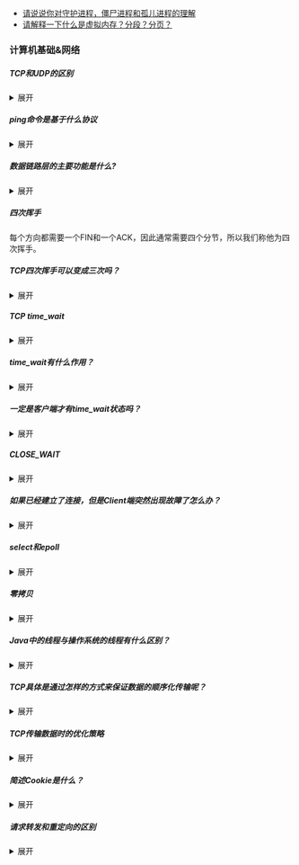 - [请说说你对守护进程，僵尸进程和孤儿进程的理解](https://github.com/suxiongwei/without-me/blob/main/src/main/java/com/sxw/learn/leetcode/md/%E5%AE%88%E6%8A%A4%E8%BF%9B%E7%A8%8B%E3%80%81%E5%83%B5%E5%B0%B8%E8%BF%9B%E7%A8%8B%E5%92%8C%E5%AD%A4%E5%84%BF%E8%BF%9B%E7%A8%8B%E7%9A%84%E7%90%86%E8%A7%A3.md)
- [请解释一下什么是虚拟内存？分段？分页？](https://github.com/suxiongwei/without-me/blob/main/src/main/java/com/sxw/learn/leetcode/md/%E8%99%9A%E6%8B%9F%E5%86%85%E5%AD%98.md)

### 计算机基础&网络
##### TCP和UDP的区别
<details>
<summary>展开</summary>

TCP/IP协议是一个协议簇。里面包括很多协议的，UDP只是其中的一个， 之所以命名为TCP/IP协议，因为TCP、IP协议是两个很重要的协议，就用他两命名了。

TCP/IP协议集包括应用层,传输层，网络层，网络访问层。

- 1、基于连接与无连接； 
- 2、对系统资源的要求（TCP较多，UDP少）； 
- 3、UDP程序结构较简单； 
- 4、流模式与数据报模式 ； 
- 5、TCP保证数据正确性，UDP可能丢包； 
- 6、TCP保证数据顺序，UDP不保证。

https://zhuanlan.zhihu.com/p/24860273
</details>

##### ping命令是基于什么协议
<details>
<summary>展开</summary>
ping命令是用来探测主机到主机之间是否可通信，如果不能ping到某台主机，表明不能和这台主机建立连接。

ping命令是使用 IP 和网络控制信息协议 (ICMP)，**因而没有涉及到任何传输协议(UDP/TCP) 和应用程序**。它发送icmp回送请求消息给目的主机。

ICMP协议规定：目的主机必须返回ICMP回送应答消息给源主机。如果源主机在一定时间内收到应答，则认为主机可达。
控制消息是指网络通不通、主机是否可达、路由是否可用等网络本身的消息。这些控制消息虽然并不传输用户数据，但是对于用户数据的传递起着重要的作用。
</details>

##### 数据链路层的主要功能是什么?
<details>
<summary>展开</summary>
1. 将数据组合成数据块，封装成帧
2. 差错控制
3. 流量控制
4. 链路控制
5. MAC寻址
6. 区分数据和控制信息
7. 透明传输
</details>

##### 四次挥手

每个方向都需要一个FIN和一个ACK，因此通常需要四个分节，所以我们称他为四次挥手。



##### TCP四次挥手可以变成三次吗？
<details>
<summary>展开</summary>
可以的

服务端将FIN和ack合并成一条进行发送。为什么会进行合并呢？是因为在关闭的时候，服务端没有数据发送给客户端，然后优化后就会将FIN和ack合并在一起发送给客户端
</details>

##### TCP time_wait
<details>
<summary>展开</summary>
服务器端发送一个FIN时，客户端会处于time_wait状态。当处于time_wait状态时，我们无法创建新的连接，因为端口被占用
</details>

##### time_wait有什么作用？
<details>
<summary>展开</summary>
> 主动断开方在TIME-WAIT状态必须等待2MSL

1. 可靠的终止TCP连接,能确保被动方顺利进入到CLOSED状态。只有这样，双方都能够确保关闭。

若处于time_wait的客户端发送给服务器确认报文段丢失的话，服务器将在此重新发送FIN报文段，那么客户端必须处于一个可接收的状态就是time_wait状态而不是close状态。

2. 保证让迟来的TCP报文段有足够的时间识别并丢弃

linux中一个TCP端口不能被打开两次或两次以上，当客户端处于time_wait状态时我们将无法使用此端口建立新连接。

主动断开方在发送完最后一个ACK报文后，再经过2MSL，才能最终关闭和释放端口，这就意味着，相同端口的新TCP新连接，需要在2MSL的时间之后，才能够正常的建立。
2MSL这段时间内，旧连接所产生的所有数据报文，都已经从网络中消失了，从而，确保了下一个新的连接中不会出现这种旧连接请求报文。
</details>

##### 一定是客户端才有time_wait状态吗？
<details>
<summary>展开</summary>
**不是**，当客户端进行主动关闭时，time_wait存在于客户端
</details>

##### CLOSE_WAIT
<details>
<summary>展开</summary>
为什么这么多CLOSE_WAIT ？

CLOSE_WAIT就是连接被动关闭端的应用没调socket.close

CLOSE_WAIT是被动关闭端在等待应用进程的关闭

https://plantegg.github.io/2021/04/06/%E4%B8%BA%E4%BB%80%E4%B9%88%E8%BF%99%E4%B9%88%E5%A4%9ACLOSE_WAIT/
</details>

##### 如果已经建立了连接，但是Client端突然出现故障了怎么办？
<details>
<summary>展开</summary>
CP还设有一个保活计时器，Client端如果出现故障，Server端不能一直等下去，这样会浪费系统资源。每收到一次Client客户端的数据帧后，Server端都的保活计时器会复位。
计时器的超时时间通常是设置为2小时，若2小时还没有收到Client端的任何数据帧，Server端就会发送一个探测报文段，以后每隔75秒钟发送一次。
若一连发送10个探测报文仍然没反应，Server端就认为Client端出了故障，接着就关闭连接。
如果觉得保活计时器的两个多小时的间隔太长，可以自行调整TCP连接的保活参数。
</details>

##### select和epoll
<details>
<summary>展开</summary>
>  select/poll/epoll 是用来实现多路复用的，即一个线程利用它们即可 hold 住多个 socket

https://www.zhihu.com/question/22863976/answer/2360953876
</details>

##### 零拷贝
<details>
<summary>展开</summary>
零拷贝不是不拷贝，只是减少拷贝次数

就是之前的拷贝流程是，数据从网卡过来，网卡的数据得到内存里面，cpu才能处理。
可是内存这块儿，分了两个权限不同的区域，高权限的区域叫内核态，低权限的区域叫用户态。
cpu要处理数据就要到内核态，所以网卡的数据要在内存里搬2次到cpu，0拷贝就是，提供一次就搬到内存里面给cpu了。

</details>

##### Java中的线程与操作系统的线程有什么区别？
<details>
<summary>展开</summary>
> Java 中线程的本质，其实就是操作系统中的线程，其线程库和线程模型很大程度上依赖于操作系统（宿主系统）的具体实现

首先，日常开发中都是会使用线程池来获取或者创建线程的，而线程在创建时，其实是先创建一个java线程，等到本地存储、程序计数器、缓冲区等都分配好以后，JVM会调用操作系统的方法，创建一个与java线程绑定的原生线程。
线程的调度是由操作系统负责的。</br>
当操作系统为线程分配好时间片以后，就会调用java线程的run方法执行线程。</br>
当线程结束后，会释放java线程和原生线程所占用的资源
</details>

##### TCP具体是通过怎样的方式来保证数据的顺序化传输呢？
<details>
<summary>展开</summary>
> 每个数据包会被分配一个序列号，接收方按顺序接受并确认

具体步骤如下：</br>
（1）为了保证数据包的可靠传递，发送方必须把已发送的数据包保留在缓冲区；</br>
（2）并为每个已发送的数据包启动一个超时定时器；</br>
（3）如在定时器超时之前收到了对方发来的应答信息（可能是对本包的应答，也可以是对本包后续包的应答），则释放该数据包占用的缓冲区;</br>
（4）否则，重传该数据包，直到收到应答或重传次数超过规定的最大次数为止。</br>
（5）接收方收到数据包后，先进行CRC校验，如果正确则把数据交给上层协议，然后给发送方发送一个累计应答包，表明该数据已收到，如果接收方正好也有数据要发给发送方，应答包也可方在数据包中捎带过去</br>
</details>

##### TCP传输数据时的优化策略
<details>
<summary>展开</summary>
TCP 的传输速度，受制于发送窗口与接收窗口，以及网络设备传输能力。

发送缓冲区的大小 约等于 带宽时延积

带宽时延积 BDP = RTT * 带宽

> TCP 提供一种机制可以让「发送方」根据「接收方」的实际接收能力控制发送的数据量，这就是滑动窗口的由来。
</details>

##### 简述Cookie是什么？
<details>
<summary>展开</summary>
1. Cookie是浏览器访问服务器后，服务器传给浏览器的一段数据。
2. 浏览器需要保存这段数据，不得轻易删除。
3. 此后每次浏览器访问该服务器，都必须带上这段数据。
</details>

##### 请求转发和重定向的区别
<details>
<summary>展开</summary>
**请求转发**：客户浏览器发送http请求，web服务器接受此请求，调用内部的一个方法在容器内部完成请求处理和转发动作，将目标资源发送给客户;
在这里，转发的路径必须是同一个web容器下的url，其不能转向到其他的web路径上去，中间传递的是自己的容器内的request。
在客户浏览器路径栏显示的仍然是其第一次访问的路径，也就是说客户是感觉不到服务器做了转发的。转发行为是浏览器只做了一次访问请求。

**重定向过程**：客户浏览器发送http请求，web服务器接受后发送**302状态码**响应及对应新的location给客户浏览器，
客户浏览器发现是302响应，则自动再发送一个新的http请求，请求url是新的location地址，服务器根据此请求寻找资源并发送给客户。
在这里location可以重定向到任意URL，既然是浏览器重新发出了请求，则就没有什么request传递的概念了。在客户浏览器路径栏显示的是其重定向的路径，客户可以观察到地址的变化的。重定向行为是浏览器做了至少两次的访问请求的。
</details>

